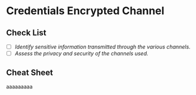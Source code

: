 # Credentials Encrypted Channel

## Check List

* [ ] _Identify sensitive information transmitted through the various channels._
* [ ] _Assess the privacy and security of the channels used._

## Cheat Sheet

aaaaaaaaa

















